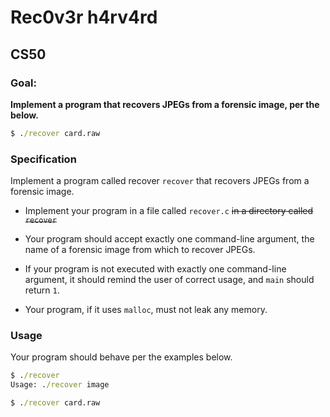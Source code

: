 # Rec0v3r h4rv4rd
## CS50 

### Goal:
__Implement a program that recovers JPEGs from a forensic image, per the below.__

```cmd
$ ./recover card.raw
```

### Specification 
Implement a program called recover ``recover`` that recovers JPEGs from a forensic image.

* Implement your program in a file called ``recover.c`` ~~in a directory called ``recover``~~

* Your program should accept exactly one command-line argument, the name of a forensic image from which to recover JPEGs.

* If your program is not executed with exactly one command-line argument, it should remind the user of correct usage, and ``main`` should return ``1``.

* Your program, if it uses ``malloc``, must not leak any memory.

### Usage 

Your program should behave per the examples below.

```cmd
$ ./recover
Usage: ./recover image
```

```cmd
$ ./recover card.raw
```

